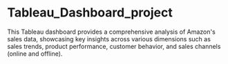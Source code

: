 # Tableau_Dashboard_project
This Tableau dashboard provides a comprehensive analysis of Amazon's sales data, showcasing key insights across various dimensions such as sales trends, product performance, customer behavior, and sales channels (online and offline).
